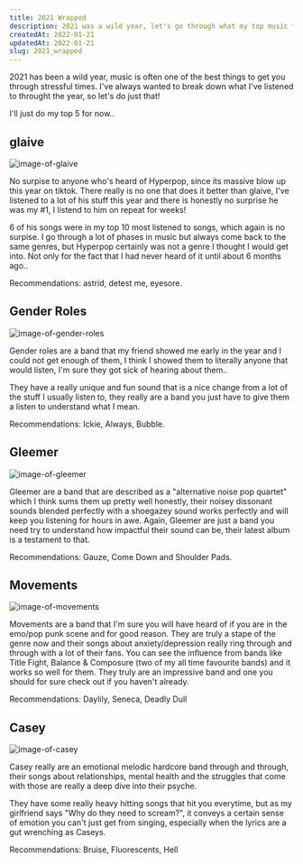 ```yaml
---
title: 2021 Wrapped
description: 2021 was a wild year, let's go through what my top music from that year.
createdAt: 2022-01-21
updatedAt: 2022-01-21
slug: 2021_wrapped
---
```


2021 has been a wild year, music is often one of the best things to get you through stressful times.
I've always wanted to break down what I've listened to throught the year, so let's do just that!

I'll just do my top 5 for now..

## glaive

![image-of-glaive](https://blog.khunnaball.dev/posts/imgs/glaive.jpg)

No surpise to anyone who's heard of Hyperpop, since its massive blow up this year on tiktok. 
There really is no one that does it better than glaive, I've listened to a lot of his stuff this year and there is honestly no surprise he was my #1, I listend to him on repeat for weeks!

6 of his songs were in my top 10 most listened to songs, which again is no surpise. I go through a lot of phases in music but always come back to the same genres, but Hyperpop certainly was not a genre I thought I would get into. Not only for the fact that I had never heard of it until about 6 months ago..

Recommendations: astrid, detest me, eyesore.

## Gender Roles

![image-of-gender-roles](https://blog.khunnaball.dev/posts/imgs/gender-roles.jpg)

Gender roles are a band that my friend showed me early in the year and I could not get enough of them, I think I showed them to literally anyone that would listen, I'm sure they got sick of hearing about them..

They have a really unique and fun sound that is a nice change from a lot of the stuff I usually listen to, they really are a band you just have to give them a listen to understand what I mean.

Recommendations: Ickie, Always, Bubble.

## Gleemer

![image-of-gleemer](https://blog.khunnaball.dev/posts/imgs/gleemer.jpg)

Gleemer are a band that are described as a "alternative noise pop quartet" which I think sums them up pretty well honestly, their noisey dissonant sounds blended perfectly with a shoegazey sound works perfectly and will keep you listening for hours in awe. 
Again, Gleemer are just a band you need try to understand how impactful their sound can be, their latest album is a testament to that.

Recommendations: Gauze, Come Down and Shoulder Pads.

## Movements

![image-of-movements](https://blog.khunnaball.dev/posts/imgs/movements.jpg)

Movements are a band that I'm sure you will have heard of if you are in the emo/pop punk scene and for good reason. They are truly a stape of the genre now and their songs about anxiety/depression really ring through and through with a lot of their fans.
You can see the influence from bands like Title Fight, Balance & Composure (two of my all time favourite bands) and it works so well for them. They truly are an impressive band and one you should for sure check out if you haven't already.

Recommendations: Daylily, Seneca, Deadly Dull

## Casey

![image-of-casey](https://blog.khunnaball.dev/posts/imgs/casey.jpg)

Casey really are an emotional melodic hardcore band through and through, their songs about relationships, mental health and the struggles that come with those are really a deep dive into their psyche.

They have some really heavy hitting songs that hit you everytime, but as my girlfriend says "Why do they need to scream?", it conveys a certain sense of emotion you can't just get from singing, especially when the lyrics are a gut wrenching as Caseys.

Recommendations: Bruise, Fluorescents, Hell